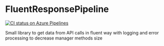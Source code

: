 # FluentResponsePipeline

[![CI status on Azure Pipelines](https://dev.azure.com/kpeshekhonov1/FluentResponsePipeline/_apis/build/status/PeshekhonovK.FluentResponsePipeline?branchName=master)](https://kpeshekhonov1.visualstudio.com/FluentResponsePipeline/_build/latest?definitionId=4&branchName=master)
        
Small library to get data from API calls in fluent way with logging and error processing to decrease manager methods size

